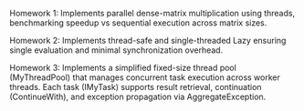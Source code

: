 Homework 1:
Implements parallel dense-matrix multiplication using threads, benchmarking speedup vs sequential execution across matrix sizes.

Homework 2:
Implements thread-safe and single-threaded Lazy<T> ensuring single evaluation and minimal synchronization overhead.

Homework 3: 
Implements a simplified fixed-size thread pool (MyThreadPool) that manages concurrent task execution across worker threads. Each task (IMyTask<TResult>) supports result retrieval, continuation (ContinueWith), and exception propagation via AggregateException.
